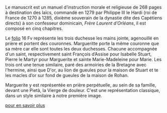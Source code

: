 Le manuscrit est un manuel d’instruction morale et religieuse de 268 pages à destination des laïcs, commandé en 1279 par Philippe III le Hardi (roi de France de 1270 à 1285, dixième souverain de la dynastie dite des Capétiens directs) à son confesseur dominicain, *Frère Laurent d’Orléans*, il est composé en cinq chapitres. 

Le [folio](exposition/#/Glossaire) 16 Fv représente les trois duchesse les mains jointe, agenouillé en prière et portent des couronnes. Margueritte porte la même couronne que sa mère car elle sont toutes les deux duchesses. Chacune accompagnée d'un saint, respectivement saint François d’Assise pour Isabelle Stuart, Pierre le Martyr pour Marguerite et sainte Marie-Madeleine pour Marie. Les trois ont une tenue similaire, paré des armoiries de la Bretagne avec l'hermine, ainsi que D'or, au lion de gueules pour la maison de Stuart et te les macles d’or sur fond de gueules de la maison de Rohan.

Marguerite y est représentée en prière perpétuelle, au sein de sa famille, devant une Pietà, la Vierge de douleur. C'est une représentation classique, dans un style similaire à notre première image.

[pour en savoir plus](https://perso.univ-lemans.fr/~s193316/Analyse%20dune%20oeuvre%20-%20Geoffrey%20Pose%CC%81.pdf)
